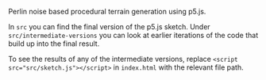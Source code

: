 Perlin noise based procedural terrain generation using p5.js.

In `src` you can find the final version of the p5.js sketch. Under 
`src/intermediate-versions` you can look at earlier iterations of the code that 
build up into the final result.

To see the results of any of the intermediate versions, replace 
`<script src="src/sketch.js"></script>` in `index.html` with the relevant file
path.